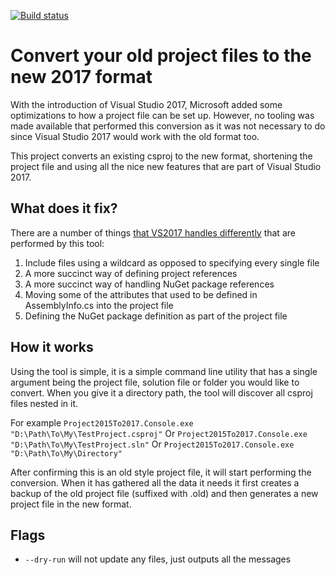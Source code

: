 [![Build status](https://ci.appveyor.com/api/projects/status/bpo5n2yehpqrxbc4?svg=true)](https://ci.appveyor.com/project/hvanbakel/csprojtovs2017)
# Convert your old project files to the new 2017 format
With the introduction of Visual Studio 2017, Microsoft added some optimizations to how a project file can be set up. However, no tooling was made available that performed this conversion as it was not necessary to do since Visual Studio 2017 would work with the old format too.

This project converts an existing csproj to the new format, shortening the project file and using all the nice new features that are part of Visual Studio 2017.

## What does it fix?
There are a number of things [that VS2017 handles differently](http://www.natemcmaster.com/blog/2017/03/09/vs2015-to-vs2017-upgrade/) that are performed by this tool: 
1. Include files using a wildcard as opposed to specifying every single file 
2. A more succinct way of defining project references 
3. A more succinct way of handling NuGet package references
4. Moving some of the attributes that used to be defined in AssemblyInfo.cs into the project file
5. Defining the NuGet package definition as part of the project file

## How it works
Using the tool is simple, it is a simple command line utility that has a single argument being the project file, solution file or folder you would like to convert.
When you give it a directory path, the tool will discover all csproj files nested in it.

For example
`Project2015To2017.Console.exe "D:\Path\To\My\TestProject.csproj"`
Or
`Project2015To2017.Console.exe "D:\Path\To\My\TestProject.sln"`
Or
`Project2015To2017.Console.exe "D:\Path\To\My\Directory"`

After confirming this is an old style project file, it will start performing the conversion. When it has gathered all the data it needs it first creates a backup of the old project file (suffixed with .old) and then generates a new project file in the new format.

## Flags
* `--dry-run` will not update any files, just outputs all the messages
